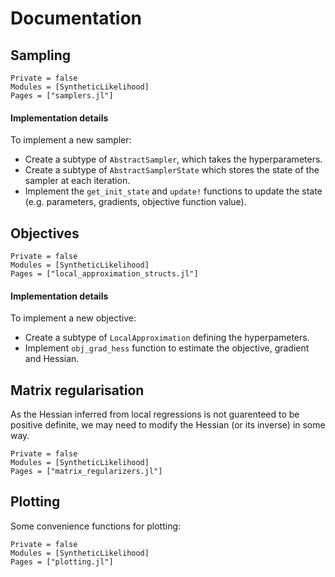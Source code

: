 # Documentation

## Sampling
```@autodocs
Private = false
Modules = [SyntheticLikelihood]
Pages = ["samplers.jl"]
```

#### Implementation details
To implement a new sampler:
- Create a subtype of `AbstractSampler`, which takes the hyperparameters.
- Create a subtype of `AbstractSamplerState` which stores the state of the sampler
    at each iteration.
- Implement the `get_init_state` and `update!` functions to update the state
(e.g. parameters, gradients, objective function value).


## Objectives
```@autodocs
Private = false
Modules = [SyntheticLikelihood]
Pages = ["local_approximation_structs.jl"]
```
#### Implementation details
To implement a new objective:
- Create a subtype of `LocalApproximation` defining the hyperpameters.
- Implement `obj_grad_hess` function to estimate the objective, gradient and
    Hessian.

## Matrix regularisation
As the Hessian inferred from local regressions is not guarenteed to be positive
definite, we may need to modify the Hessian (or its inverse) in some way.

```@autodocs
Private = false
Modules = [SyntheticLikelihood]
Pages = ["matrix_regularizers.jl"]
```

## Plotting
Some convenience functions for plotting:
```@autodocs
Private = false
Modules = [SyntheticLikelihood]
Pages = ["plotting.jl"]
```
